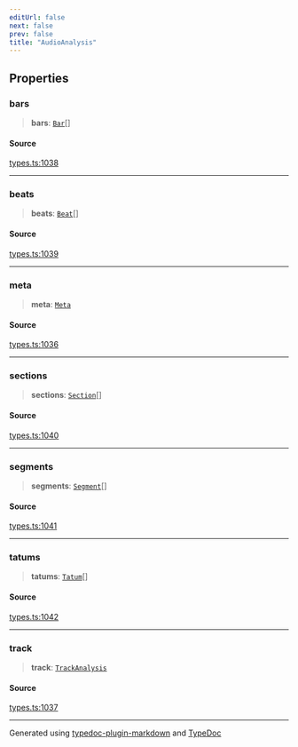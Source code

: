 ```yaml
---
editUrl: false
next: false
prev: false
title: "AudioAnalysis"
---
```


## Properties

### bars

> **bars**: [`Bar`](/api/interfaces/bar/)[]

#### Source

[types.ts:1038](https://github.com/fostertheweb/spotify-web-sdk/blob/e412602/src/types.ts#L1038)

***

### beats

> **beats**: [`Beat`](/api/interfaces/beat/)[]

#### Source

[types.ts:1039](https://github.com/fostertheweb/spotify-web-sdk/blob/e412602/src/types.ts#L1039)

***

### meta

> **meta**: [`Meta`](/api/interfaces/meta/)

#### Source

[types.ts:1036](https://github.com/fostertheweb/spotify-web-sdk/blob/e412602/src/types.ts#L1036)

***

### sections

> **sections**: [`Section`](/api/interfaces/section/)[]

#### Source

[types.ts:1040](https://github.com/fostertheweb/spotify-web-sdk/blob/e412602/src/types.ts#L1040)

***

### segments

> **segments**: [`Segment`](/api/interfaces/segment/)[]

#### Source

[types.ts:1041](https://github.com/fostertheweb/spotify-web-sdk/blob/e412602/src/types.ts#L1041)

***

### tatums

> **tatums**: [`Tatum`](/api/interfaces/tatum/)[]

#### Source

[types.ts:1042](https://github.com/fostertheweb/spotify-web-sdk/blob/e412602/src/types.ts#L1042)

***

### track

> **track**: [`TrackAnalysis`](/api/interfaces/trackanalysis/)

#### Source

[types.ts:1037](https://github.com/fostertheweb/spotify-web-sdk/blob/e412602/src/types.ts#L1037)

***

Generated using [typedoc-plugin-markdown](https://www.npmjs.com/package/typedoc-plugin-markdown) and [TypeDoc](https://typedoc.org/)
